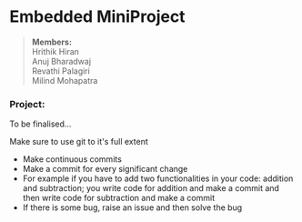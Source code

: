 # Embedded MiniProject
> **Members:**<br>
> Hrithik Hiran<br>
> Anuj Bharadwaj<br>
> Revathi Palagiri<br>
> Milind Mohapatra<br>

### Project:
To be finalised...

Make sure to use git to it's full extent
- Make continuous commits
- Make a commit for every significant change
- For example if you have to add two functionalities in your code: addition and subtraction; you write code for addition and make a commit and then write code for subtraction and make a commit
- If there is some bug, raise an issue and then solve the bug
